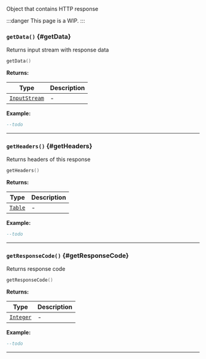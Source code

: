 Object that contains HTTP response

:::danger
This page is a WIP.
:::

### <code>getData()</code> \{#getData}

Returns input stream with response data

```lua
getData()
```

**Returns:**

| Type                                                  | Description |
| ----------------------------------------------------- | ----------- |
| <code>[InputStream](/globals/Data/InputStream)</code> | -           |

**Example:**

```lua
--todo
```

---

### <code>getHeaders()</code> \{#getHeaders}

Returns headers of this response

```lua
getHeaders()
```

**Returns:**

| Type                                          | Description |
| --------------------------------------------- | ----------- |
| <code>[Table](/tutorials/types/Tables)</code> | -           |

**Example:**

```lua
--todo
```

---

### <code>getResponseCode()</code> \{#getResponseCode}

Returns response code

```lua
getResponseCode()
```

**Returns:**

| Type                                             | Description |
| ------------------------------------------------ | ----------- |
| <code>[Integer](/tutorials/types/Numbers)</code> | -           |

**Example:**

```lua
--todo
```

---
